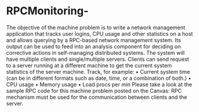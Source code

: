 # RPCMonitoring-

The objective of the machine problem is to write a network management application that tracks user
logins, CPU usage and other statistics on a host and allows querying by a RPC-based network management
system. Its output can be used to feed into an analysis component for deciding on corrective actions in
self-managing distributed systems.
The system will have multiple clients and single/multiple servers. Clients can send request to a server
running at a different machine to get the current system statistics of the server machine. Track, for example:
• Current system time (can be in different formats such as date, time, or a combination of both.)
• CPU usage
• Memory usage
• Load procs per min
Please take a look at the sample RPC code for this machine problem posted on the Canvas:
RPC mechanism must be used for the communication between clients and the server.
